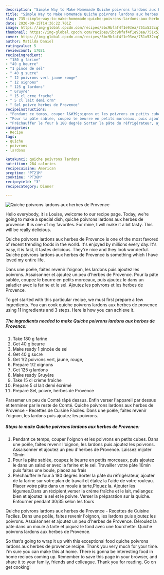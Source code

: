 ```yaml
---
description: "Simple Way to Make Homemade Quiche poivrons lardons aux herbes de Provence"
title: "Simple Way to Make Homemade Quiche poivrons lardons aux herbes de Provence"
slug: 735-simple-way-to-make-homemade-quiche-poivrons-lardons-aux-herbes-de-provence
date: 2020-09-15T14:36:22.701Z
image: https://img-global.cpcdn.com/recipes/5bc9bfaf4f1e93ea/751x532cq70/quiche-poivrons-lardons-aux-herbes-de-provence-photo-principale-de-la-recette.jpg
thumbnail: https://img-global.cpcdn.com/recipes/5bc9bfaf4f1e93ea/751x532cq70/quiche-poivrons-lardons-aux-herbes-de-provence-photo-principale-de-la-recette.jpg
cover: https://img-global.cpcdn.com/recipes/5bc9bfaf4f1e93ea/751x532cq70/quiche-poivrons-lardons-aux-herbes-de-provence-photo-principale-de-la-recette.jpg
author: Matilda Daniel
ratingvalue: 5
reviewcount: 17021
recipeingredient:
- "180 g farine"
- "40 g beurre"
- "1 pince de sel"
- " 40 g sucre"
- " 12 poivrons vert jaune rouge"
- " 12 oignons"
- " 125 g lardons"
- " Gruyre"
- " 15 cl crme frache"
- " 5 cl lait demi crm"
- " Sel poivre herbes de Provence"
recipeinstructions:
- "Pendant ce temps, couper l&#39;oignon et les poivrons en petits cubes. Dans une poêle, faites revenir l&#39;oignon, les lardons puis ajoutez les poivrons. Assaisonner et ajoutez un peu d&#39;herbes de Provence. Laissez mijoter 10min"
- "Pour la pâte sablée, coupez le beurre en petits morceaux, puis ajoutez le dans un saladier avec la farine et le sel. Travailler votre pâte 10min puis faites une boule, placez au frais"
- "Préchauffer le four à 180 degrés Sorter la pâte du réfrigérateur, ajouter de la farine sur votre plan de travail et étalez la l&#39;aide de votre rouleau. Placer votre pâte dans un moule à tarte,Piquez la. Ajouter les légumes.Dans un récipient,verser la crème fraîche et le lait, mélangez bien et ajoutez le sel et le poivre. Verser la préparation sur la quiche. Enfourner pendant 30/35 selon les fours"
categories:
- Recipe
tags:
- quiche
- poivrons
- lardons

katakunci: quiche poivrons lardons 
nutrition: 284 calories
recipecuisine: American
preptime: "PT21M"
cooktime: "PT36M"
recipeyield: "3"
recipecategory: Dinner

---
```



![Quiche poivrons lardons aux herbes de Provence](https://img-global.cpcdn.com/recipes/5bc9bfaf4f1e93ea/751x532cq70/quiche-poivrons-lardons-aux-herbes-de-provence-photo-principale-de-la-recette.jpg)

Hello everybody, it is Louise, welcome to our recipe page. Today, we're going to make a special dish, quiche poivrons lardons aux herbes de provence. It is one of my favorites. For mine, I will make it a bit tasty. This will be really delicious.

Quiche poivrons lardons aux herbes de Provence is one of the most favored of recent trending foods in the world. It's enjoyed by millions every day. It's easy, it is fast, it tastes delicious. They're nice and they look wonderful. Quiche poivrons lardons aux herbes de Provence is something which I have loved my entire life.

Dans une poêle, faites revenir l&#39;oignon, les lardons puis ajoutez les poivrons. Assaisonner et ajoutez un peu d&#39;herbes de Provence. Pour la pâte sablée, coupez le beurre en petits morceaux, puis ajoutez le dans un saladier avec la farine et le sel. Ajoutez les poivrons et les herbes de Provence.


To get started with this particular recipe, we must first prepare a few ingredients. You can cook quiche poivrons lardons aux herbes de provence using 11 ingredients and 3 steps. Here is how you can achieve it.

<!--inarticleads1-->

##### The ingredients needed to make Quiche poivrons lardons aux herbes de Provence:

1. Take 180 g farine
1. Get 40 g beurre
1. Make ready 1 pincée de sel
1. Get  40 g sucre
1. Get  1/2 poivrons vert, jaune, rouge,
1. Prepare  1/2 oignons
1. Get  125 g lardons
1. Make ready  Gruyère
1. Take  15 cl crème fraîche
1. Prepare  5 cl lait demi écrémé
1. Prepare  Sel, poivre, herbes de Provence


Parsemer un peu de Comté râpé dessus. Enfin verser l&#39;appareil par dessus et terminer par le reste de Comté. Quiche poivrons lardons aux herbes de Provence - Recettes de Cuisine Faciles. Dans une poêle, faites revenir l&#39;oignon, les lardons puis ajoutez les poivrons. 

<!--inarticleads2-->

##### Steps to make Quiche poivrons lardons aux herbes de Provence:

1. Pendant ce temps, couper l&#39;oignon et les poivrons en petits cubes. Dans une poêle, faites revenir l&#39;oignon, les lardons puis ajoutez les poivrons. Assaisonner et ajoutez un peu d&#39;herbes de Provence. Laissez mijoter 10min
1. Pour la pâte sablée, coupez le beurre en petits morceaux, puis ajoutez le dans un saladier avec la farine et le sel. Travailler votre pâte 10min puis faites une boule, placez au frais
1. Préchauffer le four à 180 degrés Sorter la pâte du réfrigérateur, ajouter de la farine sur votre plan de travail et étalez la l&#39;aide de votre rouleau. Placer votre pâte dans un moule à tarte,Piquez la. Ajouter les légumes.Dans un récipient,verser la crème fraîche et le lait, mélangez bien et ajoutez le sel et le poivre. Verser la préparation sur la quiche. Enfourner pendant 30/35 selon les fours


Quiche poivrons lardons aux herbes de Provence - Recettes de Cuisine Faciles. Dans une poêle, faites revenir l&#39;oignon, les lardons puis ajoutez les poivrons. Assaisonner et ajoutez un peu d&#39;herbes de Provence. Déroulez la pâte dans un moule à tarte et piquez le fond avec une fourchette. Quiche poivrons lardons aux herbes de Provence. 

So that's going to wrap it up with this exceptional food quiche poivrons lardons aux herbes de provence recipe. Thank you very much for your time. I'm sure you can make this at home. There is gonna be interesting food in home recipes coming up. Remember to save this page in your browser, and share it to your family, friends and colleague. Thank you for reading. Go on get cooking!
